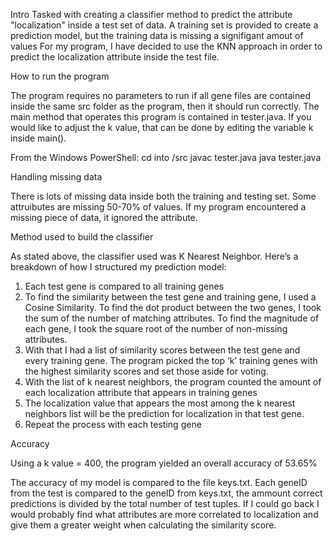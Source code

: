 Intro
Tasked with creating a classifier method to predict the attribute "localization" inside a test set of data.
A training set is provided to create a prediction model, but the training data is missing a signifigant amout of values
For my program, I have decided to use the KNN approach in order to predict the localization attribute 
inside the test file.

How to run the program

The program requires no parameters to run if all gene files are contained inside the same src folder as 
the program, then it should run correctly. The main method that operates this program is contained in 
tester.java. If you would like to adjust the k value, that can be done by editing the variable k inside 
main().

From the Windows PowerShell:
cd into /src
javac tester.java
java tester.java

Handling missing data

There is lots of missing data inside both the training and testing set. Some attruibutes are missing 50-70% of values. 
If my program encountered a missing piece of data, it ignored the attribute.

Method used to build the classifier

As stated above, the classifier used was K Nearest Neighbor. Here’s a breakdown of how I structured my 
prediction model:
1. Each test gene is compared to all training genes
2. To find the similarity between the test gene and training gene, I used a Cosine Similarity. To find the 
dot product between the two genes, I took the sum of the number of matching attributes. To find the 
magnitude of each gene, I took the square root of the number of non-missing attributes.
3. With that I had a list of similarity scores between the test gene and every training gene. The program
picked the top ‘k’ training genes with the highest similarity scores and set those aside for voting.
4. With the list of k nearest neighbors, the program counted the amount of each localization attribute 
that appears in training genes
5. The localization value that appears the most among the k nearest neighbors list will be the prediction 
for localization in that test gene.
6. Repeat the process with each testing gene


Accuracy

Using a k value = 400, the program yielded an overall accuracy of 53.65%

The accuracy of my model is compared to the file keys.txt. Each geneID from the test is compared
to the geneID from keys.txt, the ammount correct predictions is divided by the total number of test tuples.
If I could go back I would probably find what attributes are more correlated to localization and give them a greater
weight when calculating the similarity score.